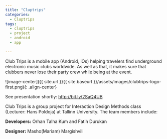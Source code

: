 ```yaml
---
title: "Cluptrips"
categories:
  - Cluptrips
tags:
  - cluptrips
  - project
  - android
  - app

---
```


Club Trips is a mobile app (Android, iOs) helping travelers find underground electronic music clubs worldwide. As well as that, it makes sure that clubbers never lose their party crew while being at the event.

![image-center]({{ site.url }}{{ site.baseurl }}/assets/images/clubtrips-logo-first.png){: .align-center}



See presentation shortly: http://bit.ly/2SaQ4UB

Club Trips is a group project for Interaction Design Methods class (Lecturer: Hans Poldoja) at Tallinn University. The team members include:

**Developers:** Orhan Talha Kum and Fatih Durukan

**Designer:** Masho(Mariam) Margishvili
